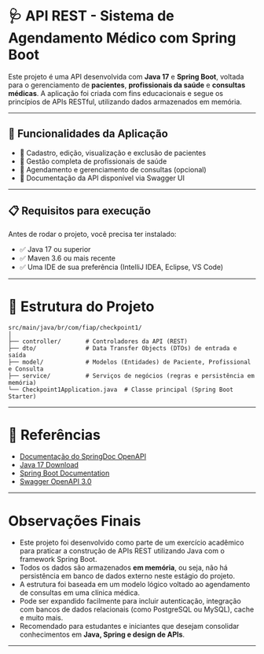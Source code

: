 # 🩺 API REST - Sistema de Agendamento Médico com Spring Boot

Este projeto é uma API desenvolvida com **Java 17** e **Spring Boot**, voltada para o gerenciamento de **pacientes**, **profissionais da saúde** e **consultas médicas**. A aplicação foi criada com fins educacionais e segue os princípios de APIs RESTful, utilizando dados armazenados em memória.

---

## 🚀 Funcionalidades da Aplicação

- 👤 Cadastro, edição, visualização e exclusão de pacientes
- 🩻 Gestão completa de profissionais de saúde
- 📅 Agendamento e gerenciamento de consultas (opcional)
- 📑 Documentação da API disponível via Swagger UI

---

## 📋 Requisitos para execução

Antes de rodar o projeto, você precisa ter instalado:

- ✅ Java 17 ou superior
- ✅ Maven 3.6 ou mais recente
- ✅ Uma IDE de sua preferência (IntelliJ IDEA, Eclipse, VS Code)

---

# 🧹 Estrutura do Projeto

```
src/main/java/br/com/fiap/checkpoint1/
│
├── controller/       # Controladores da API (REST)
├── dto/              # Data Transfer Objects (DTOs) de entrada e saída
├── model/            # Modelos (Entidades) de Paciente, Profissional e Consulta
├── service/          # Serviços de negócios (regras e persistência em memória)
└── Checkpoint1Application.java  # Classe principal (Spring Boot Starter)
```

---

# 🔗 Referências

- [Documentação do SpringDoc OpenAPI](https://springdoc.org/)
- [Java 17 Download](https://www.oracle.com/java/technologies/downloads/)
- [Spring Boot Documentation](https://spring.io/projects/spring-boot)
- [Swagger OpenAPI 3.0](https://swagger.io/specification/)

---

# Observações Finais

- Este projeto foi desenvolvido como parte de um exercício acadêmico para praticar a construção de APIs REST utilizando Java com o framework Spring Boot.
- Todos os dados são armazenados **em memória**, ou seja, não há persistência em banco de dados externo neste estágio do projeto.
- A estrutura foi baseada em um modelo lógico voltado ao agendamento de consultas em uma clínica médica.
- Pode ser expandido facilmente para incluir autenticação, integração com bancos de dados relacionais (como PostgreSQL ou MySQL), cache e muito mais.
- Recomendado para estudantes e iniciantes que desejam consolidar conhecimentos em **Java, Spring e design de APIs**.

---